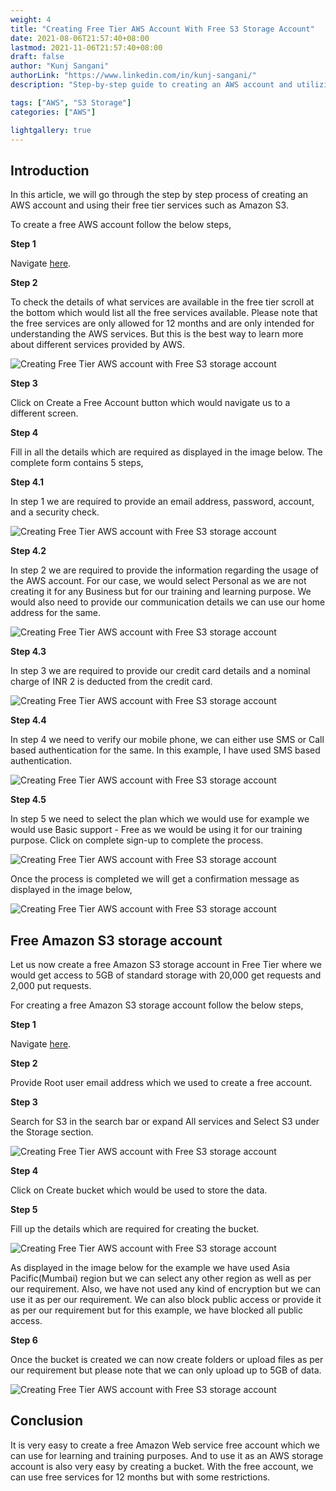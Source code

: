 ```yaml
---
weight: 4
title: "Creating Free Tier AWS Account With Free S3 Storage Account"
date: 2021-08-06T21:57:40+08:00
lastmod: 2021-11-06T21:57:40+08:00
draft: false
author: "Kunj Sangani"
authorLink: "https://www.linkedin.com/in/kunj-sangani/"
description: "Step-by-step guide to creating an AWS account and utilizing their free tier services, including Amazon S3."

tags: ["AWS", "S3 Storage"]
categories: ["AWS"]

lightgallery: true
---
```


Introduction
------------

In this article, we will go through the step by step process of creating an AWS account and using their free tier services such as Amazon S3.

To create a free AWS account follow the below steps,

**Step 1**

Navigate [here](https://aws.amazon.com/free).

**Step 2**

To check the details of what services are available in the free tier scroll at the bottom which would list all the free services available. Please note that the free services are only allowed for 12 months and are only intended for understanding the AWS services. But this is the best way to learn more about different services provided by AWS.

![Creating Free Tier AWS account with Free S3 storage account](https://f4n3x6c5.stackpathcdn.com/article/creating-free-tier-aws-account-with-free-s3-storage-account/Images/Creating%20Free%20Tier%20AWS%20account%20with%20Free%20S3%20storage%20account.jpg)

**Step 3**

Click on Create a Free Account button which would navigate us to a different screen.

**Step 4**

Fill in all the details which are required as displayed in the image below. The complete form contains 5 steps,

**Step 4.1**

In step 1 we are required to provide an email address, password, account, and a security check.

![Creating Free Tier AWS account with Free S3 storage account](https://f4n3x6c5.stackpathcdn.com/article/creating-free-tier-aws-account-with-free-s3-storage-account/Images/Creating%20Free%20Tier%20AWS%20account%20with%20Free%20S3%20storage%20account02.jpg)

**Step 4.2**

In step 2 we are required to provide the information regarding the usage of the AWS account. For our case, we would select Personal as we are not creating it for any Business but for our training and learning purpose. We would also need to provide our communication details we can use our home address for the same.

![Creating Free Tier AWS account with Free S3 storage account](https://f4n3x6c5.stackpathcdn.com/article/creating-free-tier-aws-account-with-free-s3-storage-account/Images/Creating%20Free%20Tier%20AWS%20account%20with%20Free%20S3%20storage%20account03.png)

**Step 4.3**

In step 3 we are required to provide our credit card details and a nominal charge of INR 2 is deducted from the credit card.

![Creating Free Tier AWS account with Free S3 storage account](https://f4n3x6c5.stackpathcdn.com/article/creating-free-tier-aws-account-with-free-s3-storage-account/Images/Creating%20Free%20Tier%20AWS%20account%20with%20Free%20S3%20storage%20account04.png)

**Step 4.4**

In step 4 we need to verify our mobile phone, we can either use SMS or Call based authentication for the same. In this example, I have used SMS based authentication.

![Creating Free Tier AWS account with Free S3 storage account](https://f4n3x6c5.stackpathcdn.com/article/creating-free-tier-aws-account-with-free-s3-storage-account/Images/Creating%20Free%20Tier%20AWS%20account%20with%20Free%20S3%20storage%20account05.png)

**Step 4.5**

In step 5 we need to select the plan which we would use for example we would use Basic support - Free as we would be using it for our training purpose. Click on complete sign-up to complete the process.

![Creating Free Tier AWS account with Free S3 storage account](https://f4n3x6c5.stackpathcdn.com/article/creating-free-tier-aws-account-with-free-s3-storage-account/Images/Creating%20Free%20Tier%20AWS%20account%20with%20Free%20S3%20storage%20account06.png)

Once the process is completed we will get a confirmation message as displayed in the image below,

![Creating Free Tier AWS account with Free S3 storage account](https://f4n3x6c5.stackpathcdn.com/article/creating-free-tier-aws-account-with-free-s3-storage-account/Images/Creating%20Free%20Tier%20AWS%20account%20with%20Free%20S3%20storage%20account07.png)

Free Amazon S3 storage account
------------------------------

Let us now create a free Amazon S3 storage account in Free Tier where we would get access to 5GB of standard storage with 20,000 get requests and 2,000 put requests.

For creating a free Amazon S3 storage account follow the below steps,

**Step 1**

Navigate [here](https://console.aws.amazon.com).

**Step 2**

Provide Root user email address which we used to create a free account.

**Step 3**

Search for S3 in the search bar or expand All services and Select S3 under the Storage section.

![Creating Free Tier AWS account with Free S3 storage account](https://f4n3x6c5.stackpathcdn.com/article/creating-free-tier-aws-account-with-free-s3-storage-account/Images/Creating%20Free%20Tier%20AWS%20account%20with%20Free%20S3%20storage%20account08.png)

**Step 4**

Click on Create bucket which would be used to store the data.

**Step 5**

Fill up the details which are required for creating the bucket.

![Creating Free Tier AWS account with Free S3 storage account](https://f4n3x6c5.stackpathcdn.com/article/creating-free-tier-aws-account-with-free-s3-storage-account/Images/Creating%20Free%20Tier%20AWS%20account%20with%20Free%20S3%20storage%20account09.png)

As displayed in the image below for the example we have used Asia Pacific(Mumbai) region but we can select any other region as well as per our requirement. Also, we have not used any kind of encryption but we can use it as per our requirement. We can also block public access or provide it as per our requirement but for this example, we have blocked all public access.

**Step 6**

Once the bucket is created we can now create folders or upload files as per our requirement but please note that we can only upload up to 5GB of data.

![Creating Free Tier AWS account with Free S3 storage account](https://f4n3x6c5.stackpathcdn.com/article/creating-free-tier-aws-account-with-free-s3-storage-account/Images/Creating%20Free%20Tier%20AWS%20account%20with%20Free%20S3%20storage%20account10.png)

Conclusion
----------

It is very easy to create a free Amazon Web service free account which we can use for learning and training purposes. And to use it as an AWS storage account is also very easy by creating a bucket. With the free account, we can use free services for 12 months but with some restrictions.